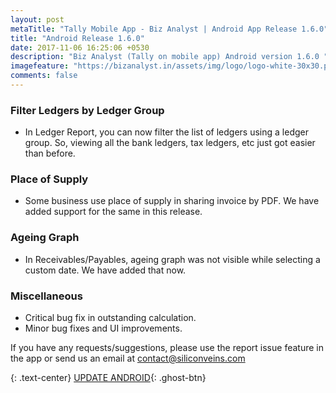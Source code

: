 ```yaml
---
layout: post
metaTitle: "Tally Mobile App - Biz Analyst | Android App Release 1.6.0"
title: "Android Release 1.6.0"
date: 2017-11-06 16:25:06 +0530
description: "Biz Analyst (Tally on mobile app) Android version 1.6.0 "
imagefeature: "https://bizanalyst.in/assets/img/logo/logo-white-30x30.png"
comments: false
---
```


### Filter Ledgers by Ledger Group
- In Ledger Report, you can now filter the list of ledgers using a ledger group. So, viewing all the bank ledgers, tax ledgers, etc just got easier than before.

### Place of Supply
- Some business use place of supply in sharing invoice by PDF. We have added support for the same in this release.

### Ageing Graph
- In Receivables/Payables, ageing graph was not visible while selecting a custom date. We have added that now.

### Miscellaneous
- Critical bug fix in outstanding calculation.
- Minor bug fixes and UI improvements.



If you have any requests/suggestions, please use the report issue feature in the app or send us an email at contact@siliconveins.com


{: .text-center}
[UPDATE ANDROID](https://play.google.com/store/apps/details?id=in.bizanalyst){: .ghost-btn}

